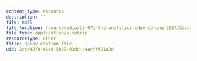 ```yaml
---
content_type: resource
description: ''
file: null
file_location: /coursemedia/15-071-the-analytics-edge-spring-2017/2ccd487046ad5b2793ddc4acfff91a3d_n80gFc12u60.vtt
file_type: application/x-subrip
resourcetype: Other
title: 3play caption file
uid: 2ccd4870-46ad-5b27-93dd-c4acfff91a3d
---
```

